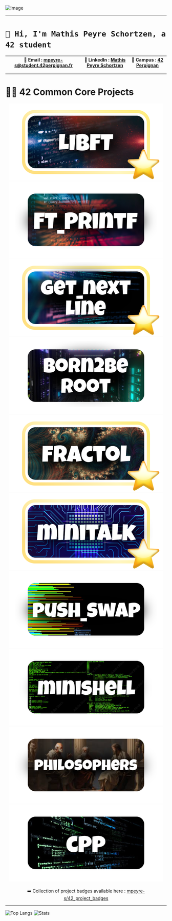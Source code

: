 ![image](https://mathis.peyre.info/assets/banner.gif)

---

# `👋 Hi, I'm Mathis Peyre Schortzen, a 42 student`

| 📧 Email : [mpeyre-s@student.42perpignan.fr](mailto:mpeyre-s@student.42perpignan.fr) | 🔗 LinkedIn : [Mathis Peyre Schortzen](https://www.linkedin.com/in/mathis-peyre-schortzen/) | 🏫 Campus : [42 Perpignan](https://42perpignan.fr) |
| --- | --- | --- |
---

# 🧑‍🎓 42 Common Core Projects

<div align="center">
  <a href="https://github.com/mpeyre-s/42_libft"><img src="https://github.com/mpeyre-s/42_project_badges/raw/main/badges/libft_bonus.svg"/></a>
  <a href="https://github.com/mpeyre-s/42_printf"><img src="https://github.com/mpeyre-s/42_project_badges/raw/main/badges/ft_printf.svg"/></a>
  <a href="https://github.com/mpeyre-s/42_get_next_line"><img src="https://github.com/mpeyre-s/42_project_badges/raw/main/badges/get_next_line_bonus.svg"/></a>
  <a href="https://github.com/mpeyre-s/42_born2beroot"><img src="https://github.com/mpeyre-s/42_project_badges/raw/main/badges/born2beroot.svg"/></a>
  <a href="https://github.com/mpeyre-s/42_fract_ol"><img src="https://github.com/mpeyre-s/42_project_badges/raw/main/badges/fractol_bonus.svg"/></a>
  <a href="https://github.com/mpeyre-s/42_minitalk"><img src="https://github.com/mpeyre-s/42_project_badges/raw/main/badges/minitalk_bonus.svg"/></a>
  <a href="https://github.com/mpeyre-s/42_push_swap"><img src="https://github.com/mpeyre-s/42_project_badges/raw/main/badges/push_swap.svg"/></a>
  <a href="https://github.com/mpeyre-s/42_minishell"><img src="https://github.com/mpeyre-s/42_project_badges/raw/main/badges/minishell.svg"/></a>
  <a href="https://github.com/mpeyre-s/42_philosophers"><img src="https://github.com/mpeyre-s/42_project_badges/raw/main/badges/philosophers.svg"/></a>
  <a href="https://github.com/mpeyre-s/42_CPP"><img src="https://github.com/mpeyre-s/42_project_badges/raw/main/badges/cpp.svg"/></a>
  </br></br>
  <span>➡️ Collection of project badges available here : <a href="https://github.com/mpeyre-s/42_project_badges">mpeyre-s/42_project_badges</a></span>
</div>

---

![Top Langs](https://github-readme-stats.vercel.app/api/top-langs/?username=mpeyre-s&layout=donut&theme=tokyonight)
![Stats](https://github-readme-stats.vercel.app/api?username=mpeyre-s&show_icons=true&theme=tokyonight)
